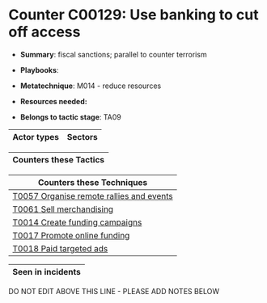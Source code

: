 # Counter C00129: Use banking to cut off access 

* **Summary**: fiscal sanctions; parallel to counter terrorism

* **Playbooks**: 

* **Metatechnique**: M014 - reduce resources

* **Resources needed:** 

* **Belongs to tactic stage**: TA09


| Actor types | Sectors |
| ----------- | ------- |



| Counters these Tactics |
| ---------------------- |



| Counters these Techniques |
| ------------------------- |
| [T0057 Organise remote rallies and events](../techniques/T0057.md) |
| [T0061 Sell merchandising](../techniques/T0061.md) |
| [T0014 Create funding campaigns](../techniques/T0014.md) |
| [T0017 Promote online funding](../techniques/T0017.md) |
| [T0018 Paid targeted ads](../techniques/T0018.md) |



| Seen in incidents |
| ----------------- |


DO NOT EDIT ABOVE THIS LINE - PLEASE ADD NOTES BELOW